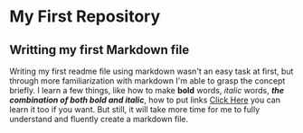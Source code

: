 # My First Repository
## Writting my first Markdown file
Writing my first readme file using markdown wasn't an easy task at first, but through more familiarization with markdown I'm able to grasp the concept briefly. I learn a few things, like how to make **bold** words, *italic* words, ***the combination of both bold and italic***, how to put links [Click Here](https://docs.github.com/en/get-started/writing-on-github/getting-started-with-writing-and-formatting-on-github/basic-writing-and-formatting-syntax) you can learn it too if you want. But still, it will take more time for me to fully understand and fluently create a markdown file. 
